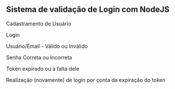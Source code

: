 ## Sistema de validação de Login com NodeJS

Cadastramento de Usuário

Login

Usuário/Email - Válido ou Inválido

Senha Correta ou Incorreta

Token expirado ou a falta dele

Realização (novamente) de login por conta da expiração do token

